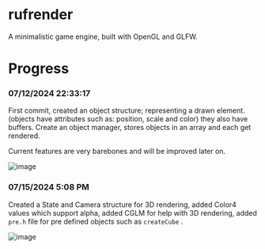 # rufrender

A minimalistic game engine, built with OpenGL and GLFW.

# Progress

### 07/12/2024 22:33:17

First commit, created an object structure; representing a drawn element. (objects have attributes such as: position, scale and color)
they also have buffers. Create an object manager, stores objects in an array and each get rendered.

Current features are very barebones and will be improved later on.

![image](https://github.com/user-attachments/assets/e8ce73ea-490c-4ac1-8aba-d24e818e2204)

### 07/15/2024 5:08 PM

Created a State and Camera structure for 3D rendering, added Color4 values which support alpha, added CGLM for help with 3D rendering, added `pre.h` file for pre defined objects such as `createCube` .

![image](https://github.com/user-attachments/assets/2959890d-c8e8-4b16-b170-415a0e54f3c4)
